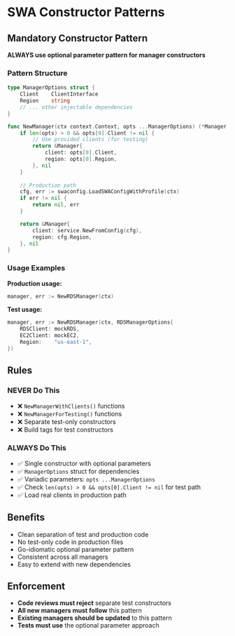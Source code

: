 # SWA Constructor Patterns

## Mandatory Constructor Pattern
**ALWAYS use optional parameter pattern for manager constructors**

### Pattern Structure
```go
type ManagerOptions struct {
    Client    ClientInterface
    Region    string
    // ... other injectable dependencies
}

func NewManager(ctx context.Context, opts ...ManagerOptions) (*Manager, error) {
    if len(opts) > 0 && opts[0].Client != nil {
        // Use provided clients (for testing)
        return &Manager{
            client: opts[0].Client,
            region: opts[0].Region,
        }, nil
    }
    
    // Production path
    cfg, err := swaconfig.LoadSWAConfigWithProfile(ctx)
    if err != nil {
        return nil, err
    }

    return &Manager{
        client: service.NewFromConfig(cfg),
        region: cfg.Region,
    }, nil
}
```

### Usage Examples

**Production usage:**
```go
manager, err := NewRDSManager(ctx)
```

**Test usage:**
```go
manager, err := NewRDSManager(ctx, RDSManagerOptions{
    RDSClient: mockRDS,
    EC2Client: mockEC2,
    Region:    "us-east-1",
})
```

## Rules

### NEVER Do This
- ❌ `NewManagerWithClients()` functions
- ❌ `NewManagerForTesting()` functions  
- ❌ Separate test-only constructors
- ❌ Build tags for test constructors

### ALWAYS Do This
- ✅ Single constructor with optional parameters
- ✅ `ManagerOptions` struct for dependencies
- ✅ Variadic parameters: `opts ...ManagerOptions`
- ✅ Check `len(opts) > 0 && opts[0].Client != nil` for test path
- ✅ Load real clients in production path

## Benefits
- Clean separation of test and production code
- No test-only code in production files
- Go-idiomatic optional parameter pattern
- Consistent across all managers
- Easy to extend with new dependencies

## Enforcement
- **Code reviews must reject** separate test constructors
- **All new managers must follow** this pattern
- **Existing managers should be updated** to this pattern
- **Tests must use** the optional parameter approach